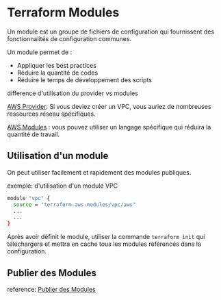# Terraform Modules

Un module est un groupe de fichiers de configuration qui fournissent des fonctionnalités de configuration communes.

Un module permet de :
- Appliquer les best practices
- Réduire la quantité de codes
- Réduire le temps de développement des scripts

difference d'utilisation du provider vs modules

[AWS Provider](https://registry.terraform.io/providers/hashicorp/aws/latest)​: Si vous deviez créer un VPC, vous auriez de nombreuses ressources réseau spécifiques.

[AWS Modules​](https://registry.terraform.io/browse/modules?provider=aws) : vous pouvez utiliser un langage spécifique qui réduira la quantité de travail.

## Utilisation d'un module

On peut utiliser facilement et rapidement des modules publiques.


exemple: d'utilisation d'un module VPC

```sh
module "vpc" {
  source = "terraform-aws-modules/vpc/aws"
  ...
  ...
}
```

Après avoir définit le module, utiliser la commande `terraform init` qui téléchargera et mettra en cache tous les modules référencés dans la configuration.

## Publier des Modules

reference: [Publier des Modules](https://www.terraform.io/docs/registry/modules/publish.html)